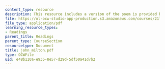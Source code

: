 ```yaml
---
content_type: resource
description: This resource includes a version of the poem is provided by John Milton.
file: https://ol-ocw-studio-app-production.s3.amazonaws.com/courses/21l-004-major-poets-fall-2001/e48b110ae9358e57d29d5df50a41d7b2_john_milton.pdf
file_type: application/pdf
learning_resource_types:
- Readings
parent_title: Readings
parent_type: CourseSection
resourcetype: Document
title: john_milton.pdf
type: OCWFile
uid: e48b110a-e935-8e57-d29d-5df50a41d7b2
---
```

